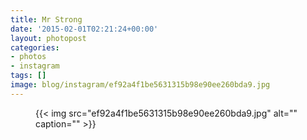 ```yaml
---
title: Mr Strong
date: '2015-02-01T02:21:24+00:00'
layout: photopost
categories:
- photos
- instagram
tags: []
image: blog/instagram/ef92a4f1be5631315b98e90ee260bda9.jpg
---
```


<figure class="photo photo--square">
  {{< img src="ef92a4f1be5631315b98e90ee260bda9.jpg" alt="" caption="" >}}

</figure>



